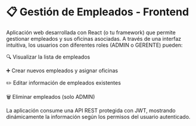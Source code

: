 # 📋 Gestión de Empleados - Frontend


Aplicación web desarrollada con React (o tu framework) que permite gestionar empleados y sus oficinas asociadas. A través de una interfaz intuitiva, los usuarios con diferentes roles (ADMIN o GERENTE) pueden:

🔍 Visualizar la lista de empleados

➕ Crear nuevos empleados y asignar oficinas

✏️ Editar información de empleados existentes

🗑️ Eliminar empleados (solo ADMIN)

La aplicación consume una API REST protegida con JWT, mostrando dinámicamente la información según los permisos del usuario autenticado.

